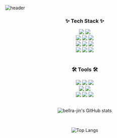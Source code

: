 ![header](https://capsule-render.vercel.app/api?type=waving&color=auto&height=300&text=jinhee's%20Github&desc=BackEnd%20Development%20Log&fontAlign=70&Desc&descAlign=83)

<h3 align="center">✨ Tech Stack ✨</h3>

<div align="center">
<img src="https://img.shields.io/badge/springboot-6DB33F.svg?style=for-the-badge&logo=springboot&logoColor=ffffff" />
<img src="https://img.shields.io/badge/springsecurity-6DB33F.svg?style=for-the-badge&logo=springsecurity&logoColor=ffffff" />

</div>

<div align="center">
<img src="https://img.shields.io/badge/java-007396.svg?style=for-the-badge&logo=java&logoColor=ffffff" />
<img src="https://img.shields.io/badge/jwt-000000.svg?style=for-the-badge&logo=jsonwebtokens&logoColor=ffffff" />
<img src="https://img.shields.io/badge/Query DSL-669DF6.svg?style=for-the-badge&logo=Query DSL&logoColor=ffffff" />
</div>

<div align="center">
<img src="https://img.shields.io/badge/mysql-4479A1.svg?style=for-the-badge&logo=mysql&logoColor=ffffff" />
<img src="https://img.shields.io/badge/docker-2496ED.svg?style=for-the-badge&logo=docker&logoColor=ffffff" />
<img src="https://img.shields.io/badge/aws-232F3E.svg?style=for-the-badge&logo=amazonwebservices&logoColor=ffffff" />
</div>

<div align="center">
<img src="https://img.shields.io/badge/javascript-F7DF1E.svg?style=for-the-badge&logo=javascript&logoColor=ffffff" />
<img src="https://img.shields.io/badge/html5-E34F26.svg?style=for-the-badge&logo=html5&logoColor=ffffff" />
<img src="https://img.shields.io/badge/css3-1572B6.svg?style=for-the-badge&logo=css3&logoColor=ffffff" /> 
</div>

<br>

<h3 align="center">🛠 Tools 🛠</h3>
<div align="center">
  <img src="https://img.shields.io/badge/git-F05032.svg?style=for-the-badge&logo=git&logoColor=ffffff" />
  <img src="https://img.shields.io/badge/github-181717.svg?style=for-the-badge&logo=github&logoColor=ffffff" />
  <img src="https://img.shields.io/badge/intellij-000000.svg?style=for-the-badge&logo=intellijidea&logoColor=ffffff" />
</div>

<div align="center">
  <img src="https://img.shields.io/badge/postman-FF6C37.svg?style=for-the-badge&logo=postman&logoColor=ffffff" />
  <img src="https://img.shields.io/badge/swagger-85EA2D.svg?style=for-the-badge&logo=swagger&logoColor=ffffff" />
</div>

<div align="center">
  <img src="https://img.shields.io/badge/vscode-007ACC.svg?style=for-the-badge&logo=visualstudiocode&logoColor=ffffff" />
  <img src="https://img.shields.io/badge/figma-F24E1E.svg?style=for-the-badge&logo=figma&logoColor=ffffff" />
  <img src="https://img.shields.io/badge/notion-ffffff.svg?style=for-the-badge&logo=notion&logoColor=000000" />
</div>

<br>

<div align="center">
  
![bellra-jin's GitHub stats](https://github-readme-stats.vercel.app/api?username=bellra-jin&show_icons=true&theme=transparent)
</div>

<br>

<div align="center">
  
![Top Langs](https://github-readme-stats.vercel.app/api/top-langs/?username=anuraghazra&layout=compact)
</div>

<br>

<!--
**bellra-jin/bellra-jin** is a ✨ _special_ ✨ repository because its `README.md` (this file) appears on your GitHub profile.

Here are some ideas to get you started:

- 🔭 I’m currently working on ...
- 🌱 I’m currently learning ...
- 👯 I’m looking to collaborate on ...
- 🤔 I’m looking for help with ...
- 💬 Ask me about ...
- 📫 How to reach me: ...
- 😄 Pronouns: ...
- ⚡ Fun fact: ...
-->
